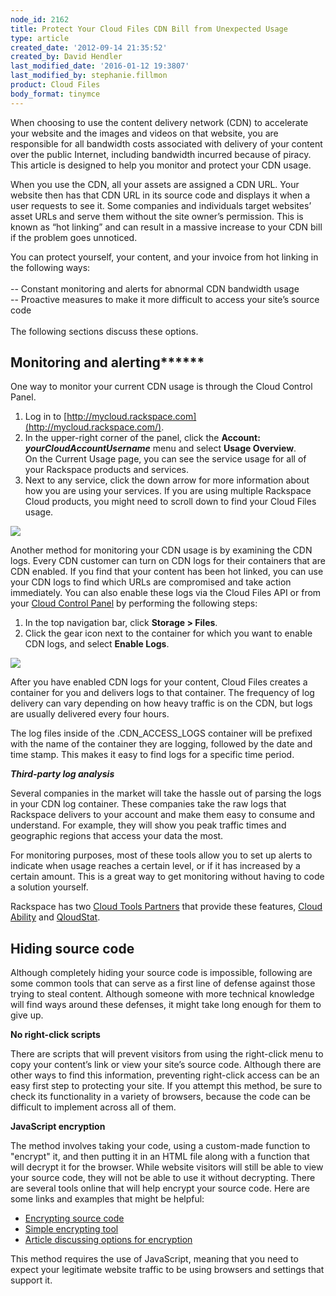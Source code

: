 ```yaml
---
node_id: 2162
title: Protect Your Cloud Files CDN Bill from Unexpected Usage
type: article
created_date: '2012-09-14 21:35:52'
created_by: David Hendler
last_modified_date: '2016-01-12 19:3807'
last_modified_by: stephanie.fillmon
product: Cloud Files
body_format: tinymce
---
```


When choosing to use the content delivery network (CDN) to accelerate
your website and the images and videos on that website, you are
responsible for all bandwidth costs associated with delivery of your
content over the public Internet, including bandwidth incurred because
of piracy. This article is designed to help you monitor and protect your
CDN usage. 

When you use the CDN, all your assets are assigned a CDN URL. Your
website then has that CDN URL in its source code and displays it when a
user requests to see it. Some companies and individuals target websites&rsquo;
asset URLs and serve them without the site owner&rsquo;s permission. This is
known as &ldquo;hot linking&rdquo; and can result in a massive increase to your CDN
bill if the problem goes unnoticed. 

You can protect yourself, your content, and your invoice from hot
linking in the following ways:<br>
 <br>
 -- Constant monitoring and alerts for abnormal CDN bandwidth usage<br>
 -- Proactive measures to make it more difficult to access your site&rsquo;s
source code<br>
 <br>
 The following sections discuss  these options.

 

Monitoring and alerting******
-----------------------------

One way to monitor your current CDN usage is through the Cloud Control
Panel. 

1.  Log in
    to [http://mycloud.rackspace.com](http://mycloud.rackspace.com/). 
2.  In the upper-right corner of the panel, click the **Account:
    *yourCloudAccountUsername*** menu and select **Usage Overview**.<br>
     On the Current Usage page, you can see the service usage for all of
    your Rackspace products and services.
3.  Next to any service, click the down arrow for more information about
    how you are using your services. If you are using multiple Rackspace
    Cloud products, you might need to scroll down to find your Cloud
    Files usage. 

 ![](/knowledge_center/sites/default/files/field/image/1560-2162-newimg.png)

Another method for monitoring your CDN usage is by examining the CDN
logs. Every CDN customer can turn on CDN logs for their containers that
are CDN enabled. If you find that your content has been hot linked, you
can use your CDN logs to find which URLs are compromised and take action
immediately. You can also enable these logs via the Cloud Files API or
from your [Cloud Control Panel](http://mycloud.rackspace.com/) by
performing the following steps:

1. In the top navigation bar, click **Storage \> Files**.<br>
 2. Click the gear icon next to the container for which you want to
enable CDN logs, and select **Enable Logs**.

![](/knowledge_center/sites/default/files/field/image/1560-2162-newimg2.png) 

After you have enabled CDN logs for your content, Cloud Files creates a
container for you and delivers logs to that container.  The frequency of
log delivery can vary depending on how heavy traffic is on the CDN, but
logs are usually delivered every four hours. 

The log files inside of the .CDN\_ACCESS\_LOGS container will be
prefixed with the name of the container they are logging, followed by
the date and time stamp. This makes it easy to find logs for a specific
time period. 

***Third-party log analysis***

Several companies in the market will take the hassle out of parsing the
logs in your CDN log container.  These companies take the raw logs that
Rackspace delivers to your account and make them easy to consume and
understand.  For example, they will show you peak traffic times and
geographic regions that access your data the most.

For monitoring purposes, most of these tools allow you to set up alerts
to indicate when usage reaches a certain level, or if it has increased
by a certain amount.  This is a great way to get monitoring without
having to code a solution yourself.

 Rackspace has two [Cloud Tools
Partners](https://cloudtools.rackspace.com/home) that provide these
features, [Cloud
Ability](https://cloudtools.rackspace.com/apps/445?1601080659) and [QloudStat](https://cloudtools.rackspace.com/apps/399?1814232928).
  

 

Hiding source code
------------------

Although completely hiding your source code is impossible, following are
some common tools that can serve as a first line of defense against
those trying to steal content.  Although someone with more technical
knowledge will find ways around these defenses, it might take long
enough for them to give up. 

**No right-click scripts**

There are scripts that will prevent visitors from using the right-click
menu to copy your content&rsquo;s link or view your site&rsquo;s source code.
Although there are other ways to find this information, preventing
right-click access can be an easy first step to protecting your site. 
If you attempt this method, be sure to check its functionality in a
variety of browsers, because the code can be difficult to implement
across all of them. 

 **JavaScript encryption**

The method involves taking your code, using a custom-made function to
"encrypt" it, and then putting it in an HTML file along with a function
that will decrypt it for the browser. While website visitors will still
be able to view your source code, they will not be able to use it
without decrypting.  There are several tools online that will help
encrypt your source code.  Here are some links and examples that might
be helpful: 

-   [Encrypting source
    code](http://www.blackbeltcoder.com/Articles/mfc/encrypting-source-code)
-   [Simple encrypting
    tool](http://www.webtoolhub.com/tn561359-html-encrypter.aspx) 
-   [Article discussing options for
    encryption](http://www.htmlguard.com/articles/about-html-source-code-encryption/)

This method requires the use of JavaScript, meaning that you need to
expect your legitimate website traffic to be using browsers and settings
that support it. 

 

